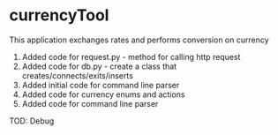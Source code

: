 # currencyTool
This application exchanges rates and performs conversion on currency

1. Added code for request.py - method for calling http request
2. Added code for db.py - create a class that creates/connects/exits/inserts
3. Added initial code for command line parser
4. Added code for currency enums and actions
5. Added code for command line parser

TOD: Debug
